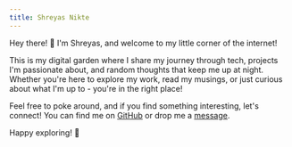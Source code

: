 ```yaml
---
title: Shreyas Nikte
---
```


Hey there! 👋 I'm Shreyas, and welcome to my little corner of the internet! 

This is my digital garden where I share my journey through tech, projects I'm passionate about, and random thoughts that keep me up at night. Whether you're here to explore my work, read my musings, or just curious about what I'm up to - you're in the right place!

Feel free to poke around, and if you find something interesting, let's connect! You can find me on [GitHub](https://github.com/shreyasnikte) or drop me a [message](https://www.linkedin.com/in/shreyasnikte/).

Happy exploring! 🌱

